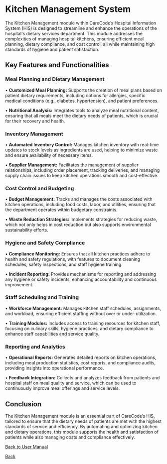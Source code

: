 # Kitchen Management System

The Kitchen Management module within CareCode’s Hospital Information System (HIS) is designed to streamline and enhance the operations of the hospital's dietary services department. This module addresses the complexities of managing hospital kitchens, ensuring efficient meal planning, dietary compliance, and cost control, all while maintaining high standards of hygiene and patient satisfaction.

## Key Features and Functionalities

### Meal Planning and Dietary Management

•	**Customized Meal Planning:** Supports the creation of meal plans based on patient dietary requirements, including options for allergies, specific medical conditions (e.g., diabetes, hypertension), and patient preferences.

•	**Nutritional Analysis:** Integrates tools to analyze meal nutritional content, ensuring that all meals meet the dietary needs of patients, which is crucial for their recovery and health.

### Inventory Management

•	**Automated Inventory Control:** Manages kitchen inventory with real-time updates to stock levels as ingredients are used, helping to minimize waste and ensure availability of necessary items.

•	**Supplier Management:** Facilitates the management of supplier relationships, including order placement, tracking deliveries, and managing supply chain issues to keep kitchen operations smooth and cost-effective.

### Cost Control and Budgeting

•	**Budget Management:** Tracks and manages the costs associated with kitchen operations, including food costs, labor, and utilities, ensuring that the department operates within budgetary constraints.

•	**Waste Reduction Strategies:** Implements strategies for reducing waste, which not only helps in cost reduction but also supports environmental sustainability efforts.

### Hygiene and Safety Compliance

•	**Compliance Monitoring:** Ensures that all kitchen practices adhere to health and safety regulations, with features to document cleaning schedules, safety inspections, and staff hygiene training.

•	**Incident Reporting:** Provides mechanisms for reporting and addressing any hygiene or safety incidents, enhancing accountability and continuous improvement.

### Staff Scheduling and Training

•	**Workforce Management:** Manages kitchen staff schedules, assignments, and workload, ensuring efficient staffing without over or under-utilization.

•	**Training Modules:** Includes access to training resources for kitchen staff, focusing on culinary skills, hygiene practices, and dietary compliance to enhance staff capabilities and service quality.

### Reporting and Analytics

•	**Operational Reports:** Generates detailed reports on kitchen operations, including meal production statistics, cost reports, and compliance audits, providing insights into operational performance.

•	**Feedback Integration:** Collects and analyzes feedback from patients and hospital staff on meal quality and service, which can be used to continuously improve meal offerings and service levels.

## Conclusion
The Kitchen Management module is an essential part of CareCode’s HIS, tailored to ensure that the dietary needs of patients are met with the highest standards of service and efficiency. By automating and optimizing kitchen and dietary operations, this module supports the health and satisfaction of patients while also managing costs and compliance effectively.


[Back to User Manual](https://github.com/hmislk/hmis/wiki/User-Manual)

[Back](https://github.com/hmislk/hmis/wiki)
